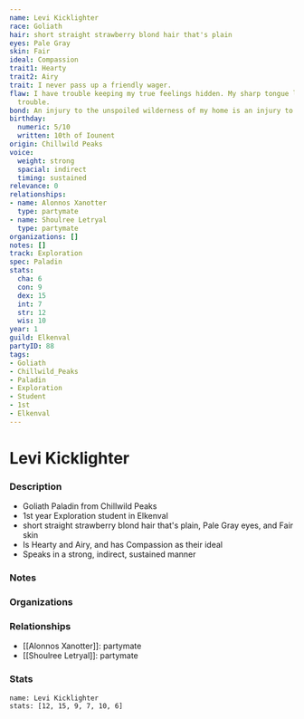 ```yaml
---
name: Levi Kicklighter
race: Goliath
hair: short straight strawberry blond hair that's plain
eyes: Pale Gray
skin: Fair
ideal: Compassion
trait1: Hearty
trait2: Airy
trait: I never pass up a friendly wager.
flaw: I have trouble keeping my true feelings hidden. My sharp tongue lands me in
  trouble.
bond: An injury to the unspoiled wilderness of my home is an injury to me.
birthday:
  numeric: 5/10
  written: 10th of Iounent
origin: Chillwild Peaks
voice:
  weight: strong
  spacial: indirect
  timing: sustained
relevance: 0
relationships:
- name: Alonnos Xanotter
  type: partymate
- name: Shoulree Letryal
  type: partymate
organizations: []
notes: []
track: Exploration
spec: Paladin
stats:
  cha: 6
  con: 9
  dex: 15
  int: 7
  str: 12
  wis: 10
year: 1
guild: Elkenval
partyID: 88
tags:
- Goliath
- Chillwild_Peaks
- Paladin
- Exploration
- Student
- 1st
- Elkenval
---
```

# Levi Kicklighter
### Description
- Goliath Paladin from Chillwild Peaks
- 1st year Exploration student in Elkenval
- short straight strawberry blond hair that's plain, Pale Gray eyes, and Fair skin
- Is Hearty and Airy, and has Compassion as their ideal
- Speaks in a strong, indirect, sustained manner

### Notes

### Organizations

### Relationships
- [[Alonnos Xanotter]]: partymate
- [[Shoulree Letryal]]: partymate

### Stats
```statblock
name: Levi Kicklighter
stats: [12, 15, 9, 7, 10, 6]
```